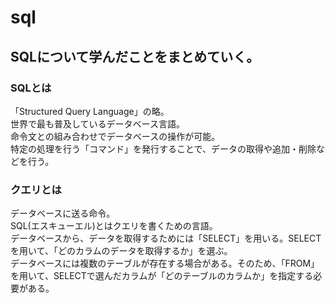 # sql
## SQLについて学んだことをまとめていく。
### SQLとは
「Structured Query Language」の略。  
世界で最も普及しているデータベース言語。  
命令文との組み合わせでデータベースの操作が可能。  
特定の処理を行う「コマンド」を発行することで、データの取得や追加・削除などを行う。

### クエリとは
データベースに送る命令。  
SQL(エスキューエル)とはクエリを書くための言語。  
データベースから、データを取得するためには「SELECT」を用いる。SELECTを用いて、「どのカラムのデータを取得するか」を選ぶ。  
データベースには複数のテーブルが存在する場合がある。そのため、「FROM」を用いて、SELECTで選んだカラムが「どのテーブルのカラムか」を指定する必要がある。
